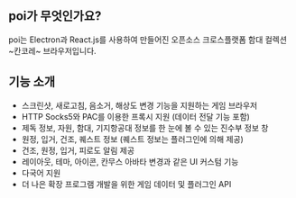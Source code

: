 ## poi가 무엇인가요?

poi는 Electron과 React.js를 사용하여 만들어진 오픈소스 크로스플랫폼 함대 컬렉션 ~칸코레~ 브라우저입니다.

## 기능 소개

- 스크린샷, 새로고침, 음소거, 해상도 변경 기능을 지원하는 게임 브라우저
- HTTP Socks5와 PAC를 이용한 프록시 지원 (데이터 전달 기능 포함)
- 제독 정보, 자원, 함대, 기지항공대 정보를 한 눈에 볼 수 있는 진수부 정보 창
- 원정, 입거, 건조, 퀘스트 정보 (퀘스트 정보는 플러그인에 의해 제공)
- 건조, 원정, 입거, 피로도 알림 제공
- 레이아웃, 테마, 아이콘, 칸무스 아바타 변경과 같은 UI 커스텀 기능
- 다국어 지원
- 더 나은 확장 프로그램 개발을 위한 게임 데이터 및 플러그인 API
